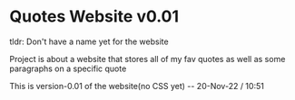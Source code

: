 # Quotes Website v0.01
tldr: Don't have a name yet for the website

Project is about a website that stores all of my fav quotes as well as some paragraphs on a specific quote

This is version-0.01 of the website(no CSS yet) -- 20-Nov-22 / 10:51